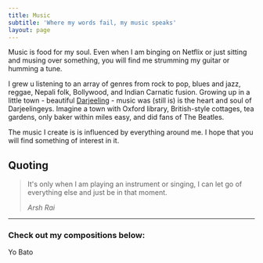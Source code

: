 ```yaml
---
title: Music
subtitle: 'Where my words fail, my music speaks'
layout: page
---
```

Music is food for my soul. Even when I am binging on Netflix or just sitting and musing over something, you will find me strumming my guitar or humming a tune.

I grew u listening to an array of genres from rock to pop, blues and jazz, reggae, Nepali folk, Bollywood, and Indian Carnatic fusion.  Growing up in a little town - beautiful [Darjeeling](https://www.incredibleindia.org/content/incredibleindia/en/destinations/darjeeling.html) - music was (still is) is the heart and soul of Darjeelingeys.  Imagine a town with Oxford library, British-style cottages, tea gardens, only baker within miles easy, and did fans of The Beatles.

The music I create is is influenced by everything around me. I hope that you will find something of interest in it.

## Quoting

> It's only when I am playing an instrument or singing, I can let go of everything else and just be in that moment.
>
> <cite>Arsh Rai</cite>

<hr />



### Check out my compositions below:&#xA;

Yo Bato

